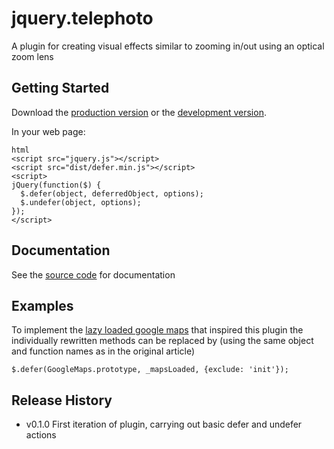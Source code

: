 # jquery.telephoto

A plugin for creating visual effects similar to zooming in/out using an optical zoom lens

## Getting Started
Download the [production version][min] or the [development version][max].

[min]: https://raw.github.com/wheresrhys/jquery.telephoto/master/dist/jquery.defer.min.js
[max]: https://raw.github.com/wheresrhys/jquery.telephoto/master/dist/jquery.defer.js

In your web page:

```
html
<script src="jquery.js"></script>
<script src="dist/defer.min.js"></script>
<script>
jQuery(function($) {
  $.defer(object, deferredObject, options);
  $.undefer(object, options);
});
</script>
```

## Documentation
See the [source code][src] for documentation

[src]: https://github.com/wheresrhys/jquery.defer/blob/master/src/defer.js

## Examples
To implement the [lazy loaded google maps][inspiredby] that inspired this plugin the individually rewritten methods can be replaced by (using the same object and function names as in the original article)

```
$.defer(GoogleMaps.prototype, _mapsLoaded, {exclude: 'init'});
```

[inspiredby]: http://blog.pixelingene.com/2011/10/using-jquery-dot-deferred-and-requirejs-to-lazy-load-google-maps-api/

## Release History

-  v0.1.0 First iteration of plugin, carrying out basic defer and undefer actions